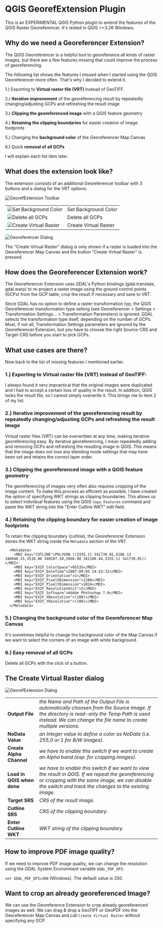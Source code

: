 
# QGIS GeorefExtension Plugin

This is an EXPERIMENTAL QGIS Python plugin to extend the features of the QGIS Raster Georeferencer.
It's tested in QGIS >=3.26 Windows.

## Why do we need a Georeferencer Extension?

The QGIS Georeferencer is a helpful tool to georeference all kinds of raster images, but there are a few features missing that could improve the process of georeferencing.

The following list shows the features I missed when I started using the QGIS Georeferencer more often.
That's why I decided to extend it.

1.) Exporting to **Virtual raster file (VRT)** instead of GeoTIFF.

2.) **Iterative improvement** of the georeferencing result by repeatedly changing/adjusting GCPs and refreshing the result image

3.) **Clipping the georeferenced image** with a QGIS feature geometry

4.) **Retaining the clipping boundaries** for easier creation of image footprints

5.) Changing the **background color** of the Georeferencer Map Canvas

6.) Quick **removal of all GCPs**

I will explain each list item later.

## What does the extension look like?

The extension consists of an additional Georeferencer toolbar with 3 buttons and a dialog for the VRT options:


![GeorefExtension Toolbar](./images/toolbar.jpg)

|         |         |
| ------- | ------- |
| ![Set Background Color](./icons/color.svg) | Set Background Color |
| ![Delete all GCPs](./icons/delete.svg) | Delete all GCPs |
| ![Create Virtual Raster](./icons/go.svg) | Create Virtual Raster |

![Georeferencer Dialog](./images/georeferencer.jpg)

The "Create Virtual Raster" dialog is only shown if a raster is loaded into the Georeferencer Map Canvas and the button "Create Virtual Raster" is pressed.

## How does the Georeferencer Extension work?

The Georeferencer Extension uses GDAL's Python bindings (gdal.translate, gdal.warp) to re-project a raster image using the ground control points (GCPs) from the GCP table, crop the result if necessary and save to VRT.

Since GDAL has no option to define a raster transformation typ, the QGIS Georeferencer transformation type setting (see Georeferencer > Settings > Transformation Settings... > Transformation Parameters) is ignored. GDAL selects the transformation type itself, depending on the number of GCPs.
Most, if not all, Transformation Settings parameters are ignored by the Georeferencer Extension, but you have to choose the right Source-CRS and Target-CRS before you start to pick GCPs.

## What use cases are there?

Now back to the list of missing features I mentioned earlier.

### 1.) Exporting to **Virtual raster file (VRT)** instead of GeoTIFF:

I always found it very impractical that the original images were duplicated and I had to accept a certain loss of quality in the result.
In addition, QGIS locks the result file, so I cannot simply overwrite it. This brings me to item 2 of my list.

### 2.) **Iterative improvement** of the georeferencing result by repeatedly changing/adjusting GCPs and refreshing the result image

Virtual raster files (VRT) can be overwritten at any time, making iterative georeferencing easy.
By iterative georeferencing, I mean repeatedly adding and removing GCPs and refreshing the resulting image in QGIS. 
This means that the image does not lose any blending mode settings that may have been set and retains the correct layer order.

### 3.) **Clipping the georeferenced image** with a QGIS feature geometry

The georeferencing of images very often also requires cropping of the image content.
To make this process as efficient as possible, I have created the option of specifying WKT strings as clipping boundaries.
This allows us to select individual features using the QGIS `Copy Features` command and paste the WKT string into the "Enter Cutline WKT" edit field.

### 4.) **Retaining the clipping boundary** for easier creation of image footprints

To retain the clipping boundary (cutline), the Georeferencer Extension stores the WKT string inside the `Metadata` section of the VRT.

```
  <Metadata>
    <MDI key="CUTLINE">POLYGON ((3335.11 341739.01,4186.13 340840.15,3518.00 340207.58,2666.98 341106.44,3335.11 341739.01))</MDI>
    <MDI key="EXIF_ColorSpace">65535</MDI>
    <MDI key="EXIF_DateTime">2007:09:03 14:43:32</MDI>
    <MDI key="EXIF_Orientation">1</MDI>
    <MDI key="EXIF_PixelXDimension">1280</MDI>
    <MDI key="EXIF_PixelYDimension">1024</MDI>
    <MDI key="EXIF_ResolutionUnit">2</MDI>
    <MDI key="EXIF_Software">Adobe Photoshop 7.0</MDI>
    <MDI key="EXIF_XResolution">(100)</MDI>
    <MDI key="EXIF_YResolution">(100)</MDI>
  </Metadata>
```

### 5.) Changing the **background color** of the Georeferencer Map Canvas

It's sometimes helpful to change the background color of the Map Canvas if we want to select the corners of an image with white background.

### 6.) Easy **removal of all GCPs**

Delete all GCPs with the click of a button.

## The Create Virtual Raster dialog

![GeorefExtension Dialog](./images/dialog.jpg)

|         |         |
| ------- | ------- |
| **Output File** | *the Name and Path of the Output File is automatically choosen from the Source Image. If the directory is read-only the Temp Path is used instead. We can change the file name to create multiple versions.* |
| **NoData Value** | *an Integer value to define a color as NoData (i.e. 255,0 or 1 for B/W images).* |
| **Create Alpha Channel** | *we have to enable this switch if we want to create an Alpha band (esp. for cropping images).* |
| **Load in QGIS when done** | *we have to enable this switch if we want to view the result in QGIS. If we repeat the georeferencing or cropping with the same image, we can disable the switch and track the changes to the existing image.* |
| **Target SRS** | *CRS of the result image.* |
| **Cutline SRS** | *CRS of the clipping boundary.* |
| **Enter Cutline WKT** | *WKT string of the clipping boundary.* |

## How to improve PDF image quality?

If we need to improve PDF image quality, we can change the resolution using the GDAL System Environment variable `GDAL_PDF_DPI`:

`set GDAL_PDF_DPI=300` (Windows). The default value is 250.

## Want to crop an already georeferenced Image?

We can use the Georeference Extension to crop already georeferenced images as well.
We can drag & drop a GeoTIFF or GeoPDF into the Georeferencer Map Canvas and call `Create Virtual Raster` without specifying any GCP.

